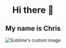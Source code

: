 
<h1 align="center"> Hi there 👋</h1>
<h2 align="center">My name is Chris</h2>
<p align="center">
  <img src="https://stars.medv.io/chriswebb09/ARKitNavigationDemo.svg" alt="Sublime's custom image"/>
</p>

